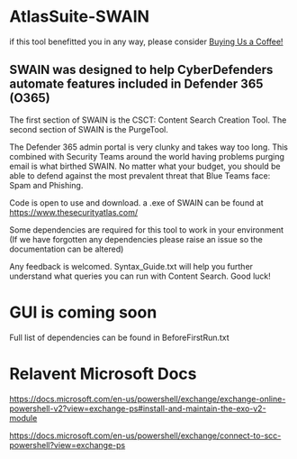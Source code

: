 # AtlasSuite-SWAIN

if this tool benefitted you in any way, please consider [Buying Us a Coffee!](https://www.buymeacoffee.com/TheSecAtlas)


## SWAIN was designed to help CyberDefenders automate features included in Defender 365 (O365)

The first section of SWAIN is the CSCT: Content Search Creation Tool. The second section of SWAIN is the PurgeTool.

The Defender 365 admin portal is very clunky and takes way too long. This combined with Security Teams around the world having problems purging email is what birthed SWAIN. No matter what your budget, you should be able to defend against the most prevalent threat that Blue Teams face: Spam and Phishing.

Code is open to use and download. a .exe of SWAIN can be found at https://www.thesecurityatlas.com/

Some dependencies are required for this tool to work in your environment (If we have forgotten any dependencies please raise an issue so the documentation can be altered)

Any feedback is welcomed.
Syntax_Guide.txt will help you further understand what queries you can run with Content Search. Good luck!

# **GUI is coming soon**

Full list of dependencies can be found in BeforeFirstRun.txt

# Relavent Microsoft Docs
https://docs.microsoft.com/en-us/powershell/exchange/exchange-online-powershell-v2?view=exchange-ps#install-and-maintain-the-exo-v2-module

https://docs.microsoft.com/en-us/powershell/exchange/connect-to-scc-powershell?view=exchange-ps


